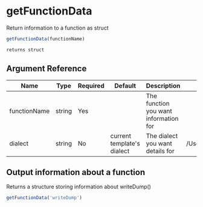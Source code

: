 # getFunctionData

Return information to a function as struct

```javascript
getFunctionData(functionName)
```

```javascript
returns struct
```

## Argument Reference

| Name | Type | Required | Default | Description | Values |
| --- | --- | --- | --- | --- | --- |
| functionName | string | Yes |  | The function you want information for |  |
| dialect | string | No | current template's dialect | The dialect you want details for | /Users/garethedwards/development/github/cfdocs/docs/functions/getfunctiondata.md|Lucee |

## Output information about a function

Returns a structure storing information about writeDump()

```javascript
getFunctionData('writeDump')
```
